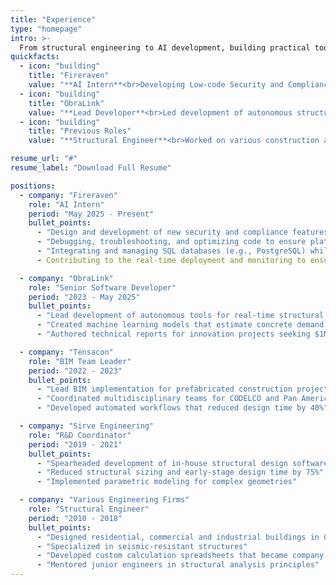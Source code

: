 ```yaml
---
title: "Experience"
type: "homepage"
intro: >-
  From structural engineering to AI development, building practical tools that bridge traditional engineering with modern technology.
quickfacts:
  - icon: "building"
    title: "Fireraven"
    value: "**AI Intern**<br>Developing Low-code Security and Compliance SaaS platform for LLM Assistants and Agents"
  - icon: "building"
    title: "ObraLink"
    value: "**Lead Developer**<br>Led development of autonomous structural analysis tools and ML models for concrete estimation"
  - icon: "building"
    title: "Previous Roles"
    value: "**Structural Engineer**<br>Worked on various construction and engineering projects"

resume_url: "#"
resume_label: "Download Full Resume"

positions:
  - company: "Fireraven"
    role: "AI Intern"
    period: "May 2025 - Present"
    bullet_points:
      - "Design and development of new security and compliance features for LLM-based agents"
      - "Debugging, troubleshooting, and optimizing code to ensure platform reliability"
      - "Integrating and managing SQL databases (e.g., PostgreSQL) while leveraging cloud tools"
      - Contributing to the real-time deployment and monitoring to ensure regulatory compliance.

  - company: "ObraLink"
    role: "Senior Software Developer"
    period: "2023 - May 2025"
    bullet_points:
      - "Lead development of autonomous tools for real-time structural analysis"
      - "Created machine learning models that estimate concrete demand with good accuracy"
      - "Authored technical reports for innovation projects seeking $1M+ investments"

  - company: "Tensacon"
    role: "BIM Team Leader"
    period: "2022 - 2023"
    bullet_points:
      - "Lead BIM implementation for prefabricated construction projects"
      - "Coordinated multidisciplinary teams for CODELCO and Pan American Games venues"
      - "Developed automated workflows that reduced design time by 40%"

  - company: "Sirve Engineering"
    role: "R&D Coordinator"
    period: "2019 - 2021"
    bullet_points:
      - "Spearheaded development of in-house structural design software"
      - "Reduced structural sizing and early-stage design time by 75%"
      - "Implemented parametric modeling for complex geometries"

  - company: "Various Engineering Firms"
    role: "Structural Engineer"
    period: "2010 - 2018"
    bullet_points:
      - "Designed residential, commercial and industrial buildings in Chile"
      - "Specialized in seismic-resistant structures"
      - "Developed custom calculation spreadsheets that became company standards"
      - "Mentored junior engineers in structural analysis principles"
---
```

